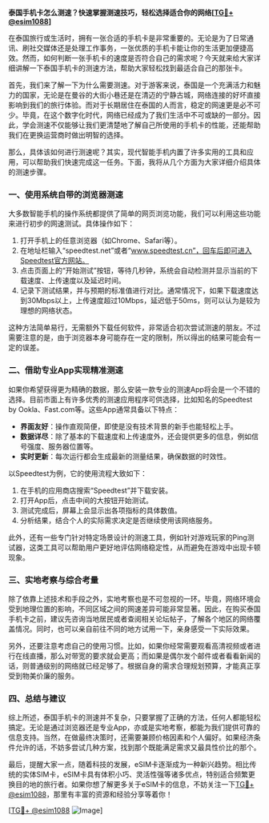 **泰国手机卡怎么测速？快速掌握测速技巧，轻松选择适合你的网络[[TG💪+ @esim1088](https://t.me/s/esim1088)]**

在泰国旅行或生活时，拥有一张合适的手机卡是非常重要的。无论是为了日常通讯、刷社交媒体还是处理工作事务，一张优质的手机卡能让你的生活更加便捷高效。然而，如何判断一张手机卡的速度是否符合自己的需求呢？今天就来给大家详细讲解一下泰国手机卡的测速方法，帮助大家轻松找到最适合自己的那张卡。

首先，我们来了解一下为什么需要测速。对于游客来说，泰国是一个充满活力和魅力的国家，无论是在曼谷的大街小巷还是在清迈的宁静古城，网络连接的好坏直接影响到我们的旅行体验。而对于长期居住在泰国的人而言，稳定的网速更是必不可少。毕竟，在这个数字化时代，网络已经成为了我们生活中不可或缺的一部分。因此，学会测速不仅能够让我们更清楚地了解自己所使用的手机卡的性能，还能帮助我们在更换运营商时做出明智的选择。

那么，具体该如何进行测速呢？其实，现代智能手机内置了许多实用的工具和应用，可以帮助我们快速完成这一任务。下面，我将从几个方面为大家详细介绍具体的测速步骤。

### **一、使用系统自带的浏览器测速**

大多数智能手机的操作系统都提供了简单的网页浏览功能，我们可以利用这些功能来进行初步的网速测试。具体操作如下：

1. 打开手机上的任意浏览器（如Chrome、Safari等）。
2. 在地址栏输入“speedtest.net”或者“www.speedtest.cn”，回车后即可进入Speedtest官方网站。
3. 点击页面上的“开始测试”按钮，等待几秒钟，系统会自动检测并显示当前的下载速度、上传速度以及延迟时间。
4. 记录下测试结果，并与预期的标准值进行对比。通常情况下，如果下载速度达到30Mbps以上，上传速度超过10Mbps，延迟低于50ms，则可以认为是较为理想的网络状态。

这种方法简单易行，无需额外下载任何软件，非常适合初次尝试测速的朋友。不过需要注意的是，由于浏览器本身可能存在一定的限制，所以得出的结果可能会有一定的误差。

### **二、借助专业App实现精准测速**

如果你希望获得更为精确的数据，那么安装一款专业的测速App将会是一个不错的选择。目前市面上有许多优秀的测速应用程序可供选择，比如知名的Speedtest by Ookla、Fast.com等。这些App通常具备以下特点：

- **界面友好**：操作直观简便，即使是没有技术背景的新手也能轻松上手。
- **数据详尽**：除了基本的下载速度和上传速度外，还会提供更多的信息，例如信号强度、服务器位置等。
- **实时更新**：每次运行都会生成最新的测量结果，确保数据的时效性。

以Speedtest为例，它的使用流程大致如下：

1. 在手机的应用商店搜索“Speedtest”并下载安装。
2. 打开App后，点击中间的大按钮开始测试。
3. 测试完成后，屏幕上会显示出各项指标的具体数值。
4. 分析结果，结合个人的实际需求决定是否继续使用该网络服务。

此外，还有一些专门针对特定场景设计的测速工具，例如针对游戏玩家的Ping测试器，这类工具可以帮助用户更好地评估网络稳定性，从而避免在游戏中出现卡顿现象。

### **三、实地考察与综合考量**

除了依靠上述技术和手段之外，实地考察也是不可忽视的一环。毕竟，网络环境会受到地理位置的影响，不同区域之间的网速差异可能非常显著。因此，在购买泰国手机卡之前，建议先咨询当地居民或者查阅相关论坛帖子，了解各个地区的网络覆盖情况。同时，也可以亲自前往不同的地方试用一下，亲身感受一下实际效果。

另外，还要注意考虑自己的使用习惯。比如，如果你经常需要观看高清视频或者进行在线直播，那么对带宽的要求就会更高；而如果是偶尔发个邮件或者看看新闻的话，则普通级别的网络就已经足够了。根据自身的需求合理规划预算，才能真正享受到物美价廉的服务。

### **四、总结与建议**

综上所述，泰国手机卡的测速并不复杂，只要掌握了正确的方法，任何人都能轻松搞定。无论是通过浏览器还是专业App，亦或是实地考察，都能为我们提供可靠的信息支持。当然，在做最终决策时，还需要兼顾价格因素和个人偏好。如果经济条件允许的话，不妨多尝试几种方案，找到那个既能满足需求又最具性价比的那个。

最后，提醒大家一点，随着科技的发展，eSIM卡逐渐成为一种新兴趋势。相比传统的实体SIM卡，eSIM卡具有体积小巧、灵活性强等诸多优点，特别适合频繁更换目的地的旅行者。如果你想了解更多关于eSIM卡的信息，不妨关注一下[TG💪+ @esim1088](https://t.me/s/esim1088)，那里有丰富的资源和经验分享等着你！

[[TG💪+ @esim1088](https://t.me/s/esim1088) ![Image](https://i.postimg.cc/4NQfJmqS/Snipaste-2025-05-13-00-14-12.png)]